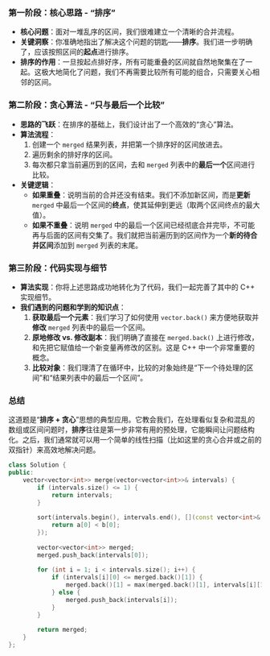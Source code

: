 ### 第一阶段：核心思路 - “排序”

- **核心问题**：面对一堆乱序的区间，我们很难建立一个清晰的合并流程。
- **关键洞察**：你准确地指出了解决这个问题的钥匙——**排序**。我们进一步明确了，应该按照区间的**起点**进行排序。
- **排序的作用**：一旦按起点排好序，所有可能重叠的区间就自然地聚集在了一起。这极大地简化了问题，我们不再需要比较所有可能的组合，只需要关心相邻的区间。

### 第二阶段：贪心算法 - “只与最后一个比较”

- **思路的飞跃**：在排序的基础上，我们设计出了一个高效的“贪心”算法。
- **算法流程**：
  1. 创建一个 `merged` 结果列表，并把第一个排序好的区间放进去。
  2. 遍历剩余的排好序的区间。
  3. 每次都只拿当前遍历到的区间，去和 `merged` 列表中的**最后一个**区间进行比较。
- **关键逻辑**：
  - **如果重叠**：说明当前的合并还没有结束。我们不添加新区间，而是**更新** `merged` 中最后一个区间的**终点**，使其延伸到更远（取两个区间终点的最大值）。
  - **如果不重叠**：说明 `merged` 中的最后一个区间已经彻底合并完毕，不可能再与后面的区间有交集了。我们就把当前遍历到的区间作为一个**新的待合并区间**添加到 `merged` 列表的末尾。

### 第三阶段：代码实现与细节

- **算法实现**：你将上述思路成功地转化为了代码，我们一起完善了其中的 C++ 实现细节。
- **我们遇到的问题和学到的知识点**：
  1. **获取最后一个元素**：我们学习了如何使用 `vector.back()` 来方便地获取并**修改** `merged` 列表中的最后一个区间。
  2. **原地修改 vs. 修改副本**：我们明确了直接在 `merged.back()` 上进行修改，和先把它赋值给一个新变量再修改的区别。这是 C++ 中一个非常重要的概念。
  3. **比较对象**：我们理清了在循环中，比较的对象始终是“下一个待处理的区间”和“结果列表中的最后一个区间”。

### 总结

这道题是“**排序 + 贪心**”思想的典型应用。它教会我们，在处理看似复杂和混乱的数组或区间问题时，**排序**往往是第一步非常有用的预处理，它能瞬间让问题结构化。之后，我们通常就可以用一个简单的线性扫描（比如这里的贪心合并或之前的双指针）来高效地解决问题。

```cpp
class Solution {
public:
    vector<vector<int>> merge(vector<vector<int>>& intervals) {
        if (intervals.size() <= 1) {
            return intervals;
        }
        
        sort(intervals.begin(), intervals.end(), [](const vector<int>& a, const vector<int>& b) {
            return a[0] < b[0];
        });
        
        vector<vector<int>> merged;
        merged.push_back(intervals[0]);
        
        for (int i = 1; i < intervals.size(); i++) {
            if (intervals[i][0] <= merged.back()[1]) {
                merged.back()[1] = max(merged.back()[1], intervals[i][1]);
            } else {
                merged.push_back(intervals[i]);
            }
        }
        
        return merged;
    }
};
```

